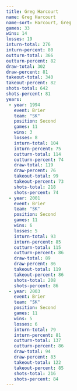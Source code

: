 ```yaml
---
title: Greg Harcourt
name: Greg Harcourt
name-sort: Harcourt, Greg
games: 33
wins: 14
losses: 19
inturn-total: 276
inturn-percent: 80
outturn-total: 366
outturn-percent: 82
draw-total: 302
draw-percent: 81
takeout-total: 340
takeout-percent: 82
shots-total: 642
shots-percent: 81
years:
 - year: 1994
   event: Brier
   team: "SK"
   position: Second
   games: 11
   wins: 3
   losses: 8
   inturn-total: 104
   inturn-percent: 75
   outturn-total: 114
   outturn-percent: 74
   draw-total: 119
   draw-percent: 76
   takeout-total: 99
   takeout-percent: 73
   shots-total: 218
   shots-percent: 74
 - year: 2001
   event: Brier
   team: "SK"
   position: Second
   games: 11
   wins: 6
   losses: 5
   inturn-total: 93
   inturn-percent: 85
   outturn-total: 115
   outturn-percent: 86
   draw-total: 89
   draw-percent: 86
   takeout-total: 119
   takeout-percent: 86
   shots-total: 208
   shots-percent: 86
 - year: 2003
   event: Brier
   team: "SK"
   position: Second
   games: 11
   wins: 5
   losses: 6
   inturn-total: 79
   inturn-percent: 81
   outturn-total: 137
   outturn-percent: 86
   draw-total: 94
   draw-percent: 83
   takeout-total: 122
   takeout-percent: 85
   shots-total: 216
   shots-percent: 84
---
```

